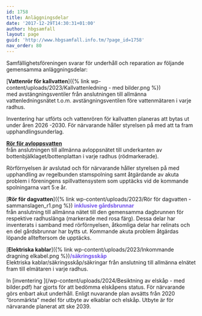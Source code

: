 ```yaml
---
id: 1758
title: Anläggningsdelar
date: '2017-12-29T14:30:31+01:00'
author: hbgsamfall
layout: page
guid: 'http://www.hbgsamfall.info.tm/?page_id=1758'
nav_order: 80
---
```


Samfällighetsföreningen svarar för underhåll och reparation av följande gemensamma anläggningsdelar:

[**Vattenrör för kallvatten**]({% link wp-content/uploads/2023/Kallvattenledning - med bilder.png %})  
med avstängningsventiler från anslutningen till allmänna vattenledningsnätet t.o.m. avstängningsventilen före vattenmätaren i varje radhus.  

Inventering har utförts och vattenrören för kallvatten planeras att bytas ut under åren 2026 -2030. För närvarande håller styrelsen på med att ta fram upphandlingsunderlag.

[**Rör för avloppsvatten**](/wp-content/uploads/2017/12/Gemensametsanläggning-Avlopp.pdf)   
från anslutningen till allmänna avloppsnätet till underkanten av bottenbjälklaget/bottenplattan i varje radhus (rödmarkerade).  

Rörförnyelsen är avslutad och för närvarande håller styrelsen på med upphandling av regelbunden stamspolning samt åtgärdande av akuta problem i föreningens spillvattensystem som upptäcks vid de kommande spolningarna vart 5:e år.  

[**Rör för dagvatten**]({% link wp-content/uploads/2023/Rör för dagvatten - sammanslagen_r1.png %}) <span style="color: #7253ED;"> **inklusive gårdsbrunnar**</span>  
från anslutning till allmänna nätet till den gemensamma dagbrunnen för respektive radhuslänga (markerade med rosa färg). Dessa delar har inventerats i samband med rörförnyelsen, åtkomliga delar har relinats och en del gårdsbrunnar har bytts ut. Kommande akuta problem åtgärdas löpande allteftersom de upptäcks.

[**Elektriska kablar**]({% link wp-content/uploads/2023/Inkommande dragning elkabel.png %})<span style="color: #7253ED;">**/säkringsskåp**</span>  
Elektriska kablar/säkringsskåp/säkringar från anslutning till allmänna elnätet fram till elmätaren i varje radhus.  

In [inventering ](/wp-content/uploads/2024/Besiktning av elskåp - med bilder.pdf) har gjorts för att bedömma elskåpens status. För närvarande görs enbart akut underhåll. Enligt nuvarande plan avsätts från 2020 ”öronmärkta” medel för utbyte av elkablar och elskåp. Utbyte är för närvarande planerat att ske 2039.
